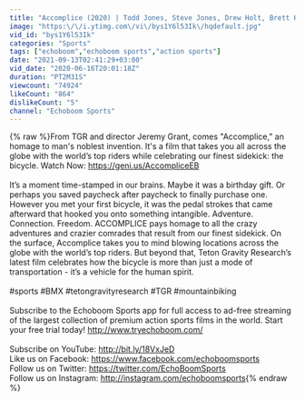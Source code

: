 ```yaml
---
title: "Accomplice (2020) | Todd Jones, Steve Jones, Drew Holt, Brett Hills | Official Trailer HD"
image: "https:\/\/i.ytimg.com\/vi\/bys1Y6l53Ik\/hqdefault.jpg"
vid_id: "bys1Y6l53Ik"
categories: "Sports"
tags: ["echoboom","echoboom sports","action sports"]
date: "2021-09-13T02:41:29+03:00"
vid_date: "2020-06-16T20:01:18Z"
duration: "PT2M31S"
viewcount: "74924"
likeCount: "864"
dislikeCount: "5"
channel: "Echoboom Sports"
---
```

{% raw %}From TGR and director Jeremy Grant, comes &quot;Accomplice,&quot; an homage to man's noblest invention. It's a film that takes you all across the globe with the world’s top riders while celebrating our finest sidekick: the bicycle. Watch Now: <a rel="nofollow" target="blank" href="https://geni.us/AccompliceEB">https://geni.us/AccompliceEB</a><br /><br />It’s a moment time-stamped in our brains. Maybe it was a birthday gift. Or perhaps you saved paycheck after paycheck to finally purchase one. However you met your first bicycle, it was the pedal strokes that came afterward that hooked you onto something intangible. Adventure. Connection. Freedom. ACCOMPLICE pays homage to all the crazy adventures and crazier comrades that result from our finest sidekick. On the surface, Accomplice takes you to mind blowing locations across the globe with the world’s top riders. But beyond that, Teton Gravity Research’s latest film celebrates how the bicycle is more than just a mode of transportation - it’s a vehicle for the human spirit.<br /><br />#sports #BMX #tetongravityresearch #TGR #mountainbiking<br /><br />Subscribe to the Echoboom Sports app for full access to ad-free streaming of the largest collection of premium action sports films in the world. Start your free trial today!  <a rel="nofollow" target="blank" href="http://www.tryechoboom.com/">http://www.tryechoboom.com/</a><br /><br />Subscribe on YouTube: <a rel="nofollow" target="blank" href="http://bit.ly/18VxJeD">http://bit.ly/18VxJeD</a><br />Like us on Facebook: <a rel="nofollow" target="blank" href="https://www.facebook.com/echoboomsports">https://www.facebook.com/echoboomsports</a><br />Follow us on Twitter: <a rel="nofollow" target="blank" href="https://twitter.com/EchoBoomSports">https://twitter.com/EchoBoomSports</a><br />Follow us on Instagram: <a rel="nofollow" target="blank" href="http://instagram.com/echoboomsports">http://instagram.com/echoboomsports</a>{% endraw %}
